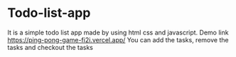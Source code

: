 # Todo-list-app
It is a simple todo list app made by using html css and javascript.  Demo link https://ping-pong-game-fi2i.vercel.app/  You can add the tasks, remove the tasks and checkout the tasks
